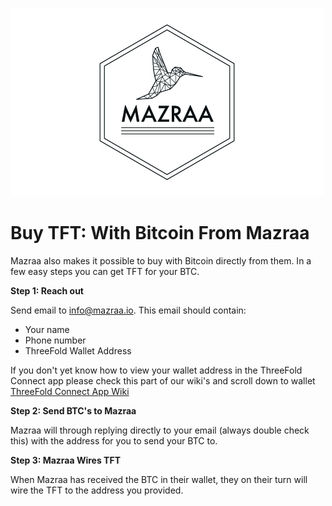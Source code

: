 ![alt](img/mazraa_logo.jpg)

# Buy TFT: With Bitcoin From Mazraa

Mazraa also makes it possible to buy with Bitcoin directly from them.
In a few easy steps you can get TFT for your BTC.


**Step 1: Reach out**

Send email to [info@mazraa.io](mailto:info@mazraa.io).
This email should contain:
- Your name
- Phone number
- ThreeFold Wallet Address

If you don't yet know how to view your wallet address in the ThreeFold Connect app please check this part of our wiki's and scroll down to wallet [ThreeFold Connect App Wiki](threefold:threefold_connect)

**Step 2: Send BTC's to Mazraa**

Mazraa will through replying directly to your email (always double check this) with the address for you to send your BTC to.

**Step 3: Mazraa Wires TFT**

When Mazraa has received the BTC in their wallet, they on their turn will wire the TFT to the address you provided.

